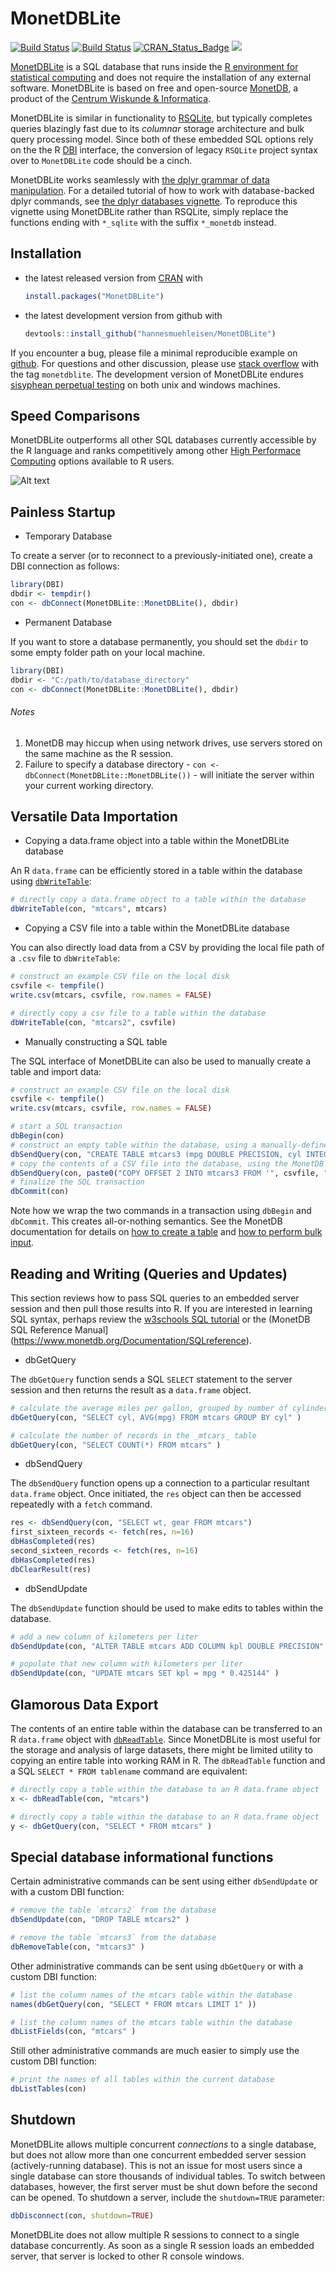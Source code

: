 # MonetDBLite

[![Build Status](https://travis-ci.org/hannesmuehleisen/MonetDBLite.svg?branch=master)](https://travis-ci.org/hannesmuehleisen/MonetDBLite)
[![Build Status](https://ci.appveyor.com/api/projects/status/github/hannesmuehleisen/MonetDBLite?branch=master&svg=true)](https://ci.appveyor.com/project/hannesmuehleisen/MonetDBLite)
[![CRAN_Status_Badge](http://www.r-pkg.org/badges/version/MonetDBLite)](http://cran.r-project.org/package=MonetDBLite) 
[![](http://cranlogs.r-pkg.org/badges/MonetDBLite)](http://monetdb.cwi.nl/testweb/web/sisyphus/wilbur.png)

[MonetDBLite](https://www.monetdb.org/blog/monetdblite-r) is a SQL database that runs inside the [R environment for statistical computing](https://www.r-project.org/) and does not require the installation of any external software. MonetDBLite is based on free and open-source [MonetDB](https://www.monetdb.org/Home), a product of the [Centrum Wiskunde & Informatica](http://cwi.nl).

MonetDBLite is similar in functionality to [RSQLite](http://cran.r-project.org/package=RSQLite), but typically completes queries blazingly fast due to its *columnar* storage architecture and bulk query processing model.  Since both of these embedded SQL options rely on the the R [DBI](http://cran.r-project.org/package=DBI) interface, the conversion of legacy `RSQLite` project syntax over to `MonetDBLite` code should be a cinch.

MonetDBLite works seamlessly with [the dplyr grammar of data manipulation](https://github.com/hadley/dplyr).  For a detailed tutorial of how to work with database-backed dplyr commands, see [the dplyr databases vignette](https://cran.rstudio.com/web/packages/dplyr/vignettes/databases.html).  To reproduce this vignette using MonetDBLite rather than RSQLite, simply replace the functions ending with `*_sqlite` with the suffix `*_monetdb` instead.


## Installation

* the latest released version from [CRAN](http://cran.r-project.org/package=MonetDBLite) with

    ```R
    install.packages("MonetDBLite")
    ````

* the latest development version from github with

    ```R
    devtools::install_github("hannesmuehleisen/MonetDBLite")
    ```

If you encounter a bug, please file a minimal reproducible example on [github](https://github.com/hannesmuehleisen/MonetDBLite/issues). For questions and other discussion, please use [stack overflow](http://stackoverflow.com/questions/tagged/monetdblite) with the tag `monetdblite`.  The development version of MonetDBLite endures [sisyphean perpetual testing](http://monetdb.cwi.nl/testweb/web/sisyphus/) on both unix and windows machines.

## Speed Comparisons

MonetDBLite outperforms all other SQL databases currently accessible by the R language and ranks competitively among other [High Performace Computing](https://cran.r-project.org/web/views/HighPerformanceComputing.html) options available to R users.

![Alt text](speed_comparisons.png?raw=true "Speed Comparisons")

## Painless Startup

* Temporary Database

To create a server (or to reconnect to a previously-initiated one), create a DBI connection as follows:

```R
library(DBI)
dbdir <- tempdir()
con <- dbConnect(MonetDBLite::MonetDBLite(), dbdir)
```

* Permanent Database

If you want to store a database permanently, you should set the `dbdir` to some empty folder path on your local machine.

```R
library(DBI)
dbdir <- "C:/path/to/database_directory"
con <- dbConnect(MonetDBLite::MonetDBLite(), dbdir)
```

###### Notes

1. MonetDB may hiccup when using network drives, use servers stored on the same machine as the R session.
2. Failure to specify a database directory - `con <- dbConnect(MonetDBLite::MonetDBLite())` - will initiate the server within your current working directory.

## Versatile Data Importation

* Copying a data.frame object into a table within the MonetDBLite database

An R `data.frame` can be efficiently stored in a table within the database using [`dbWriteTable`](http://www.inside-r.org/packages/cran/DBI/docs/dbWriteTable):

```R
# directly copy a data.frame object to a table within the database
dbWriteTable(con, "mtcars", mtcars)
```

* Copying a CSV file into a table within the MonetDBLite database

You can also directly load data from a CSV by providing the local file path of a `.csv` file to `dbWriteTable`:

```R
# construct an example CSV file on the local disk
csvfile <- tempfile()
write.csv(mtcars, csvfile, row.names = FALSE)

# directly copy a csv file to a table within the database
dbWriteTable(con, "mtcars2", csvfile)
```

* Manually constructing a SQL table

The SQL interface of MonetDBLite can also be used to manually create a table and import data:
```R
# construct an example CSV file on the local disk
csvfile <- tempfile()
write.csv(mtcars, csvfile, row.names = FALSE)

# start a SQL transaction
dbBegin(con)
# construct an empty table within the database, using a manually-defined structure
dbSendQuery(con, "CREATE TABLE mtcars3 (mpg DOUBLE PRECISION, cyl INTEGER, disp DOUBLE PRECISION, hp INTEGER, drat DOUBLE PRECISION, wt DOUBLE PRECISION, qsec DOUBLE PRECISION, vs INTEGER, am INTEGER, gear INTEGER, carb INTEGER)")
# copy the contents of a CSV file into the database, using the MonetDB COPY INTO command
dbSendQuery(con, paste0("COPY OFFSET 2 INTO mtcars3 FROM '", csvfile, "' USING DELIMITERS ',','\n','\"' NULL as ''"))
# finalize the SQL transaction
dbCommit(con)
```

Note how we wrap the two commands in a transaction using `dbBegin` and `dbCommit`. This creates all-or-nothing semantics. See the MonetDB documentation for details on [how to create a table](https://www.monetdb.org/Documentation/Manuals/SQLreference/Tables) and [how to perform bulk input](https://www.monetdb.org/Documentation/Manuals/SQLreference/CopyInto).

## Reading and Writing (Queries and Updates)

This section reviews how to pass SQL queries to an embedded server session and then pull those results into R.  If you are interested in learning SQL syntax, perhaps review the [w3schools SQL tutorial](http://www.w3schools.com/sql/) or the (MonetDB SQL Reference Manual](https://www.monetdb.org/Documentation/SQLreference).

* dbGetQuery

The `dbGetQuery` function sends a SQL `SELECT` statement to the server session and then returns the result as a `data.frame` object.

```R
# calculate the average miles per gallon, grouped by number of cylinders
dbGetQuery(con, "SELECT cyl, AVG(mpg) FROM mtcars GROUP BY cyl" )

# calculate the number of records in the _mtcars_ table
dbGetQuery(con, "SELECT COUNT(*) FROM mtcars" )
```


* dbSendQuery

The `dbSendQuery` function opens up a connection to a particular resultant `data.frame` object.  Once initiated, the `res` object can then be accessed repeatedly with a `fetch` command.

```R
res <- dbSendQuery(con, "SELECT wt, gear FROM mtcars")
first_sixteen_records <- fetch(res, n=16)
dbHasCompleted(res)
second_sixteen_records <- fetch(res, n=16)
dbHasCompleted(res)
dbClearResult(res)
```

* dbSendUpdate

The `dbSendUpdate` function should be used to make edits to tables within the database.

```R
# add a new column of kilometers per liter
dbSendUpdate(con, "ALTER TABLE mtcars ADD COLUMN kpl DOUBLE PRECISION" )

# populate that new column with kilometers per liter
dbSendUpdate(con, "UPDATE mtcars SET kpl = mpg * 0.425144" )
```


## Glamorous Data Export

The contents of an entire table within the database can be transferred to an R `data.frame` object with [`dbReadTable`](http://www.inside-r.org/packages/cran/DBI/docs/dbReadTable).  Since MonetDBLite is most useful for the storage and analysis of large datasets, there might be limited utility to copying an entire table into working RAM in R.  The `dbReadTable` function and a SQL `SELECT * FROM tablename` command are equivalent:

```R
# directly copy a table within the database to an R data.frame object
x <- dbReadTable(con, "mtcars")

# directly copy a table within the database to an R data.frame object
y <- dbGetQuery(con, "SELECT * FROM mtcars" )
```

## Special database informational functions

Certain administrative commands can be sent using either `dbSendUpdate` or with a custom DBI function:

```R
# remove the table `mtcars2` from the database
dbSendUpdate(con, "DROP TABLE mtcars2" )

# remove the table `mtcars3` from the database
dbRemoveTable(con, "mtcars3" )
```

Other administrative commands can be sent using `dbGetQuery` or with a custom DBI function:
```R
# list the column names of the mtcars table within the database
names(dbGetQuery(con, "SELECT * FROM mtcars LIMIT 1" ))

# list the column names of the mtcars table within the database
dbListFields(con, "mtcars" )
```

Still other administrative commands are much easier to simply use the custom DBI function:
```R
# print the names of all tables within the current database
dbListTables(con)
```


## Shutdown

MonetDBLite allows multiple concurrent *connections* to a single database, but does not allow more than one concurrent embedded server session (actively-running database). This is not an issue for most users since a single database can store thousands of individual tables.  To switch between databases, however, the first server must be shut down before the second can be opened.  To shutdown a server, include the `shutdown=TRUE` parameter:

```R
dbDisconnect(con, shutdown=TRUE)
```

MonetDBLite does not allow multiple R sessions to connect to a single database concurrently.  As soon as a single R session loads an embedded server, that server is locked to other R console windows.
